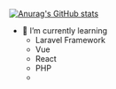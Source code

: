 [![Anurag's GitHub stats](https://github-readme-stats.vercel.app/api?username=mxmarve)](https://github.com/anuraghazra/github-readme-stats&theme=synthwave)
- 🌱 I’m currently learning
   - Laravel Framework
   - Vue
   - React
   - PHP
   - 

